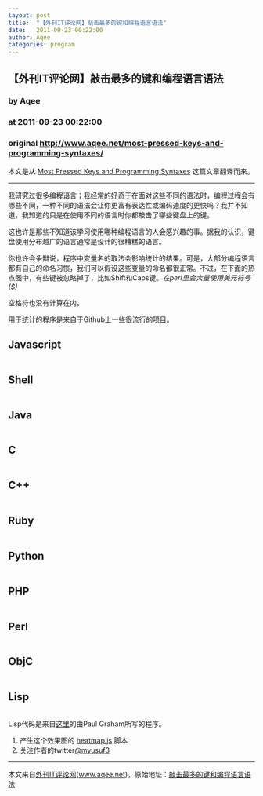 ```yaml
---
layout: post
title:  "【外刊IT评论网】敲击最多的键和编程语言语法"
date:   2011-09-23 00:22:00
author: Aqee
categories: program
---
```


## 【外刊IT评论网】敲击最多的键和编程语言语法
### by Aqee
### at 2011-09-23 00:22:00
### original <http://www.aqee.net/most-pressed-keys-and-programming-syntaxes/>

本文是从 <a href="http://www.mahdiyusuf.com/post/9947002105/most-pressed-keys-and-programming-syntaxes">Most Pressed Keys and Programming Syntaxes</a> 这篇文章翻译而来。 <hr><p>我研究过很多编程语言；我经常的好奇于在面对这些不同的语法时，编程过程会有哪些不同，一种不同的语法会让你更富有表达性或编码速度的更快吗？我并不知道，我知道的只是在使用不同的语言时你都敲击了哪些键盘上的键。<span></span></p>
<p>这也许是那些不知道该学习使用哪种编程语言的人会感兴趣的事。据我的认识，键盘使用分布越广的语言通常是设计的很糟糕的语言。</p>
<p>你也许会争辩说，程序中变量名的取法会影响统计的结果。可是，大部分编程语言都有自己的命名习惯，我们可以假设这些变量的命名都很正常。不过，在下面的热点图中，有些键被忽略掉了，比如Shift和Caps键。<em>在perl里会大量使用美元符号($)</em></p>
<p>空格符也没有计算在内。</p>
<p>用于统计的程序是来自于Github上一些很流行的项目。</p>
<h2>Javascript</h2>
<p><img src="http://www.aqee.net/wordpress/wp-content/uploads/2011/09/tumblr_lr6qtxBJbJ1qd12yo.png" alt=""></p>
<h2>Shell</h2>
<p><img src="http://www.aqee.net/wordpress/wp-content/uploads/2011/09/tumblr_lr6qujXgS11qd12yo.png" alt=""></p>
<h2>Java</h2>
<p><img src="http://www.aqee.net/wordpress/wp-content/uploads/2011/09/tumblr_lr6qvaLbKR1qd12yo.png" alt=""></p>
<h2>C</h2>
<p><img src="http://www.aqee.net/wordpress/wp-content/uploads/2011/09/tumblr_lr6qvwAZAj1qd12yo.png" alt=""></p>
<h2>C++</h2>
<p><img src="http://www.aqee.net/wordpress/wp-content/uploads/2011/09/tumblr_lr6qw8DdVD1qd12yo.png" alt=""></p>
<h2>Ruby</h2>
<p><img src="http://www.aqee.net/wordpress/wp-content/uploads/2011/09/tumblr_lr6qxmVW6t1qd12yo.png" alt=""></p>
<h2>Python</h2>
<p><img src="http://www.aqee.net/wordpress/wp-content/uploads/2011/09/tumblr_lr6qy4gDIl1qd12yo.png" alt=""></p>
<h2>PHP</h2>
<p><img src="http://www.aqee.net/wordpress/wp-content/uploads/2011/09/tumblr_lr6qyh1xVt1qd12yo.png" alt=""></p>
<h2>Perl</h2>
<p><img src="http://www.aqee.net/wordpress/wp-content/uploads/2011/09/tumblr_lr6qyvfYPl1qd12yo.png" alt=""></p>
<h2>ObjC</h2>
<p><img src="http://www.aqee.net/wordpress/wp-content/uploads/2011/09/tumblr_lr6qzggeh91qd12yo.png" alt=""></p>
<h2>Lisp</h2>
<p><img src="http://www.aqee.net/wordpress/wp-content/uploads/2011/09/tumblr_lr7k02vX6q1qd12yo.png" alt=""></p>
<p>Lisp代码是来自<a href="http://lib.store.yahoo.net/lib/paulgraham/onlisp.lisp">这里</a>的由Paul Graham所写的程序。</p>
<ol>
<li>产生这个效果图的 <a href="http://www.patrick-wied.at/projects/heatmap-keyboard/">heatmap.js</a> 脚本</li>
<li>关注作者的twitter<a href="http://www.twitter.com/myusuf3">@myusuf3</a></li>
</ol>
<hr>本文来自<a href="http://www.aqee.net">外刊IT评论网</a>(<a href="http://www.aqee.net">www.aqee.net</a>)，原始地址：<a href="http://www.aqee.net/most-pressed-keys-and-programming-syntaxes/" rel="bookmark">敲击最多的键和编程语言语法</a><br><img src="http://www1.feedsky.com/t1/560791689/aqee-net/feedsky/s.gif?r=http://www.aqee.net/most-pressed-keys-and-programming-syntaxes/" border="0" height="0" width="0">